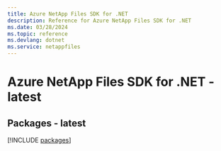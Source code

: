 ```yaml
---
title: Azure NetApp Files SDK for .NET
description: Reference for Azure NetApp Files SDK for .NET
ms.date: 03/28/2024
ms.topic: reference
ms.devlang: dotnet
ms.service: netappfiles
---
```

# Azure NetApp Files SDK for .NET - latest
## Packages - latest
[!INCLUDE [packages](netapp-files-index.md)]